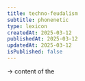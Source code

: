 ```yaml
---
title: techno-feudalism
subtitle: phonenetic
type: lexicon
createdAt: 2025-03-12
publishedAt: 2025-03-12
updatedAt: 2025-03-12
isPublished: false
---
```


→ content of the



